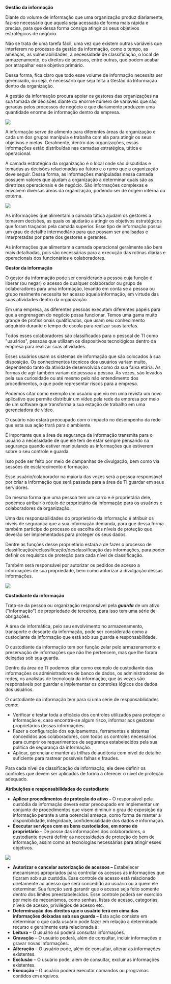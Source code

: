 **Gestão da informação**

Diante do volume de informação que uma organização produz diariamente, faz-se necessário que aquela seja acessada de forma mais rápida e precisa, para que dessa forma consiga atingir os seus objetivos estratégicos de negócio.

Não se trata de uma tarefa fácil, uma vez que existem outras variáveis que interferem no processo da gestão da informação, como o tempo, as ameaças, as vulnerabilidades, a necessidade de classificação, o local de armazenamento, os direitos de acessos, entre outras, que podem acabar por atrapalhar esse objetivo primário.

Dessa forma, fica claro que todo esse volume de informação necessita ser gerenciado, ou seja, é necessário que seja feita a Gestão da Informação dentro da organização.

A gestão da informação procura apoiar os gestores das organizações na sua tomada de decisões diante do enorme número de variáveis que são geradas pelos processos de negócio e que diariamente produzem uma quantidade enorme de informação dentro da empresa.

[![](https://img.uninove.br/static/0/0/0/0/0/0/0/1/2/5/1/125119/a06i01_seginfo80_100.jpg)](https://img.uninove.br/static/0/0/0/0/0/0/0/1/2/5/1/125119/a06i01_seginfo80_100.jpg)

A informação serve de alimento para diferentes áreas da organização e cada um dos grupos manipula e trabalha com ela para atingir os seus objetivos e metas. Geralmente, dentro das organizações, essas informações estão distribuídas nas camadas estratégica, tática e operacional.

A camada estratégica da organização é o local onde são discutidas e tomadas as decisões relacionadas ao futuro e o rumo que a organização deve seguir. Dessa forma, as informações manipuladas nessa camada possuem valores que ajudam a organização a determinar quais são as diretrizes operacionais e de negócio. São informações complexas e envolvem diversas áreas da organização, podendo ser de origem interna ou externa.

[![](https://img.uninove.br/static/0/0/0/0/0/0/0/1/2/5/1/125120/a06i02_seginfo80_100.jpg)](https://img.uninove.br/static/0/0/0/0/0/0/0/1/2/5/1/125120/a06i02_seginfo80_100.jpg)

As informações que alimentam a camada tática ajudam os gestores a tomarem decisões, as quais os ajudarão a atingir os objetivos estratégicos que foram traçados pela camada superior. Esse tipo de informação possui um grau de detalhe intermediário para que possam ser analisadas e interpretadas por parte dos gestores e gerentes.

As informações que alimentam a camada operacional geralmente são bem mais detalhadas, pois são necessárias para a execução das rotinas diárias e operacionais dos funcionários e colaboradores.

**Gestor da informação**

O gestor da informação pode ser considerado a pessoa cuja função é liberar (ou negar) o acesso de qualquer colaborador ou grupo de colaboradores para uma informação, levando em conta se a pessoa ou grupo realmente necessita ter acesso àquela informação, em virtude das suas atividades dentro da organização.

Em uma empresa, as diferentes pessoas executam diferentes papéis para que a engrenagem do negócio possa funcionar. Temos uma gama muito grande de profissionais qualificados, que usam seu conhecimento adquirido durante o tempo de escola para realizar suas tarefas.

Todos esses colaboradores são classificados para o pessoal de TI como  "usuários", pessoas que utilizam os dispositivos tecnológicos dentro da empresa para realizar suas atividades.

Esses usuários usam os sistemas de informação que são colocados à sua disposição. Os conhecimentos técnicos dos usuários variam muito, dependendo tanto da atividade desenvolvida como da sua faixa etária. As formas de agir também variam de pessoa a pessoa. Às vezes, são levados pela sua curiosidade ou até mesmo pelo não entendimento dos procedimentos, o que pode representar riscos para a empresa.

Podemos citar como exemplo um usuário que viu em uma revista um novo aplicativo que permite distribuir um vídeo pela rede da empresa por meio de um software que transforma a sua estação de trabalho em uma gerenciadora de vídeo.

O usuário não estará preocupado com o impacto no desempenho da rede que esta sua ação trará para o ambiente.

É importante que a área de segurança da informação transmita para o usuário a necessidade de que ele tem de estar sempre pensando na segurança quando estiver manipulando as informações que estiverem sobre o seu controle e guarda.

Isso pode ser feito por meio de campanhas de divulgação, bem como via sessões de esclarecimento e formação.

Esse usuário/colaborador na maioria das vezes será a pessoa responsável por criar a informação que será passada para a área de TI guardar em seus servidores.

Da mesma forma que uma pessoa tem um carro e é proprietária dele, podemos atribuir o rótulo de proprietário da informação para os usuários e colaboradores da organização.

Uma das responsabilidades do proprietário da informação é atribuir os níveis de segurança que a sua informação demanda, para que dessa forma também participe do processo de escolha dos níveis de proteção que deverão ser implementados para proteger os seus dados.

Dentre as funções desse proprietário estará a de fazer o processo de classificação/reclassificação/desclassificação das informações, para poder definir os requisitos de proteção para cada nível de classificação.

Também será responsável por autorizar os pedidos de acesso a informações de sua propriedade, bem como autorizar a divulgação dessas informações.

[![](https://img.uninove.br/static/0/0/0/0/0/0/0/1/2/5/1/125122/a06i03_seginfo80_100.jpg)](https://img.uninove.br/static/0/0/0/0/0/0/0/1/2/5/1/125122/a06i03_seginfo80_100.jpg)

**Custodiante da informação**

Trata-se da pessoa ou organização responsável pela _**guarda**_ de um ativo ("informação") de propriedade de terceiros, para isso tem uma série de obrigações.

A área de informática, pelo seu envolvimento no armazenamento, transporte e descarte da informação, pode ser considerada como a custodiante da informação que está sob sua guarda e responsabilidade.

O custodiante da informação tem por função zelar pelo armazenamento e preservação de informações que não lhe pertencem, mas que lhe foram deixadas sob sua guarda.

Dentro da área de TI podemos citar como exemplo de custodiante das informações os administradores de banco de dados, os administradores de redes, os analistas de tecnologia da informação, que às vezes são responsáveis por guardar e implementar os controles lógicos dos dados dos usuários.

O custodiante da informação tem para si uma série de responsabilidades como:

- Verificar e testar toda a eficácia dos controles utilizados para proteger a informação e, caso encontre-se algum risco, informar aos gestores proprietários dessas informações.
- Fazer a configuração dos equipamentos, ferramentas e sistemas concedidos aos colaboradores, com todos os controles necessários para cumprir os requerimentos de segurança estabelecidos pela sua politica de segurança da informação.
- Aplicar, gerenciar e manter as trilhas de auditoria com nível de detalhe suficiente para rastrear possíveis falhas e fraudes.

Para cada nível de classificação da informação, ele deve definir os controles que devem ser aplicados de forma a oferecer o nível de proteção adequado.

**Atribuições e responsabilidades do custodiante**

- **Aplicar procedimentos de proteção do ativo –** O responsável pela custódia da informação deverá estar preocupado em implementar um conjunto de procedimentos que visem diminuir o grau de exposição da informação perante a uma potencial ameaça, como forma de manter a disponibilidade, integridade, confidencialidade dos dados e informação.
- **Executar serviços com os bens custodiados, em nome do proprietário** – De posse das informações dos colaboradores, o custodiante deverá definir as necessidades de proteção do bem de informação, assim como as tecnologias necessárias para atingir esses objetivos.

[![](https://img.uninove.br/static/0/0/0/0/0/0/0/1/2/5/1/125121/a06i04_seginfo80_100.jpg)](https://img.uninove.br/static/0/0/0/0/0/0/0/1/2/5/1/125121/a06i04_seginfo80_100.jpg)

- **Autorizar e cancelar autorização de acessos –** Estabelecer mecanismos apropriados para controlar os acessos às informações que ficaram sob sua custódia. Esse controle de acesso está relacionado diretamente ao acesso que será concedido ao usuário ou a quem ele determinar. Sua função será garantir que o acesso seja feito somente dentro dos limites preestabelecidos. Esse controle poderá ser exercido por meio de mecanismos, como senhas, listas de acesso, categorias, níveis de acesso, privilégios de acesso etc.
- **Determinação dos direitos que o usuário terá em cima das informações deixadas sob sua guarda –** Esta ação consiste em determinar o que cada usuário pode fazer em relação a determinado recurso e geralmente está relacionada à:
- **Leitura** – O usuário só poderá consultar informações.
- **Gravação** – O usuário poderá, além de consultar, incluir informações e gravar novas informações.
- **Alteração** – O usuário pode, além de consultar, alterar as informações existentes.
- **Exclusão** – O usuário pode, além de consultar, excluir as informações existentes.
- **Execução** – O usuário poderá executar comandos ou programas contidos em arquivos.